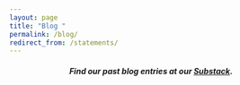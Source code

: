 ```yaml
---
layout: page
title: "Blog "
permalink: /blog/
redirect_from: /statements/
---
```


<div id="substack-feed-embed"></div>


<script>
  window.SubstackFeedWidget = {
    substackUrl: "bhamdsa.substack.com",
    posts: 11,
    hidden: ["author"]
  };
</script>
<script src="https://substackapi.com/embeds/feed.js" async></script>


<div style="text-align:center"><h5>Find our past blog entries at our <a href="https://bhamdsa.substack.com">Substack</a>.</h5></div>